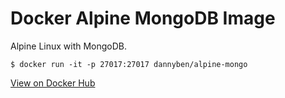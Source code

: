 Docker Alpine MongoDB Image
==================================================

Alpine Linux with MongoDB.

```
$ docker run -it -p 27017:27017 dannyben/alpine-mongo
```

[View on Docker Hub][1]

[1]: https://hub.docker.com/r/dannyben/alpine-mongo/